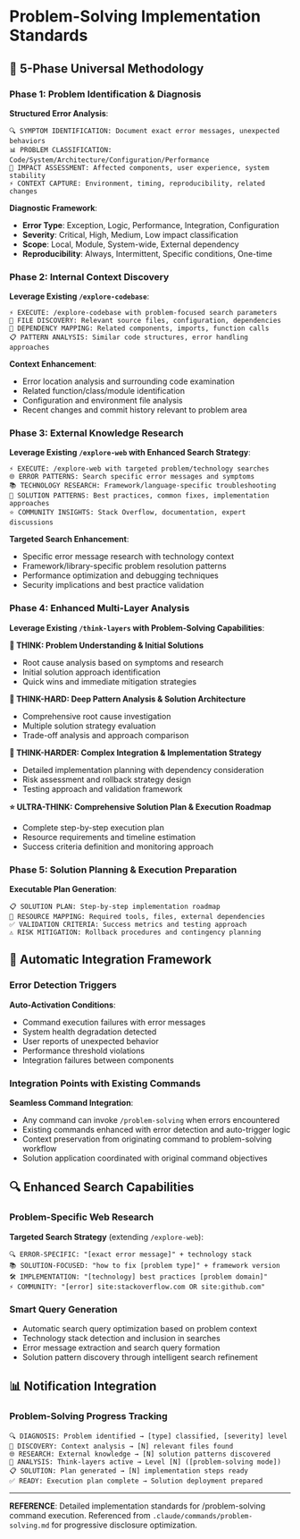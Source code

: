 # Problem-Solving Implementation Standards

## 🔧 5-Phase Universal Methodology

### Phase 1: Problem Identification & Diagnosis
**Structured Error Analysis**:
```
🔍 SYMPTOM IDENTIFICATION: Document exact error messages, unexpected behaviors
📊 PROBLEM CLASSIFICATION: Code/System/Architecture/Configuration/Performance
🎯 IMPACT ASSESSMENT: Affected components, user experience, system stability
⚡ CONTEXT CAPTURE: Environment, timing, reproducibility, related changes
```

**Diagnostic Framework**:
- **Error Type**: Exception, Logic, Performance, Integration, Configuration
- **Severity**: Critical, High, Medium, Low impact classification
- **Scope**: Local, Module, System-wide, External dependency
- **Reproducibility**: Always, Intermittent, Specific conditions, One-time

### Phase 2: Internal Context Discovery
**Leverage Existing `/explore-codebase`**:
```
⚡ EXECUTE: /explore-codebase with problem-focused search parameters
📁 FILE DISCOVERY: Relevant source files, configuration, dependencies
🔗 DEPENDENCY MAPPING: Related components, imports, function calls
📋 PATTERN ANALYSIS: Similar code structures, error handling approaches
```

**Context Enhancement**:
- Error location analysis and surrounding code examination
- Related function/class/module identification
- Configuration and environment file analysis
- Recent changes and commit history relevant to problem area

### Phase 3: External Knowledge Research
**Leverage Existing `/explore-web` with Enhanced Search Strategy**:
```
⚡ EXECUTE: /explore-web with targeted problem/technology searches
🌐 ERROR PATTERNS: Search specific error messages and symptoms
📚 TECHNOLOGY RESEARCH: Framework/language-specific troubleshooting
🔧 SOLUTION PATTERNS: Best practices, common fixes, implementation approaches
⭐ COMMUNITY INSIGHTS: Stack Overflow, documentation, expert discussions
```

**Targeted Search Enhancement**:
- Specific error message research with technology context
- Framework/library-specific problem resolution patterns
- Performance optimization and debugging techniques
- Security implications and best practice validation

### Phase 4: Enhanced Multi-Layer Analysis
**Leverage Existing `/think-layers` with Problem-Solving Capabilities**:

**🧠 THINK: Problem Understanding & Initial Solutions**
- Root cause analysis based on symptoms and research
- Initial solution approach identification
- Quick wins and immediate mitigation strategies

**💪 THINK-HARD: Deep Pattern Analysis & Solution Architecture** 
- Comprehensive root cause investigation
- Multiple solution strategy evaluation
- Trade-off analysis and approach comparison

**🚀 THINK-HARDER: Complex Integration & Implementation Strategy**
- Detailed implementation planning with dependency consideration
- Risk assessment and rollback strategy design
- Testing approach and validation framework

**⭐ ULTRA-THINK: Comprehensive Solution Plan & Execution Roadmap**
- Complete step-by-step execution plan
- Resource requirements and timeline estimation
- Success criteria definition and monitoring approach

### Phase 5: Solution Planning & Execution Preparation
**Executable Plan Generation**:
```
📋 SOLUTION PLAN: Step-by-step implementation roadmap
🔧 RESOURCE MAPPING: Required tools, files, external dependencies
✅ VALIDATION CRITERIA: Success metrics and testing approach
⚠️ RISK MITIGATION: Rollback procedures and contingency planning
```

## 🤖 Automatic Integration Framework

### Error Detection Triggers
**Auto-Activation Conditions**:
- Command execution failures with error messages
- System health degradation detected
- User reports of unexpected behavior
- Performance threshold violations
- Integration failures between components

### Integration Points with Existing Commands
**Seamless Command Integration**:
- Any command can invoke `/problem-solving` when errors encountered
- Existing commands enhanced with error detection and auto-trigger logic
- Context preservation from originating command to problem-solving workflow
- Solution application coordinated with original command objectives

## 🔍 Enhanced Search Capabilities

### Problem-Specific Web Research
**Targeted Search Strategy** (extending `/explore-web`):
```
🔍 ERROR-SPECIFIC: "[exact error message]" + technology stack
📚 SOLUTION-FOCUSED: "how to fix [problem type]" + framework version
🛠️ IMPLEMENTATION: "[technology] best practices [problem domain]" 
⚡ COMMUNITY: "[error] site:stackoverflow.com OR site:github.com"
```

### Smart Query Generation
- Automatic search query optimization based on problem context
- Technology stack detection and inclusion in searches
- Error message extraction and search query formation
- Solution pattern discovery through intelligent search refinement

## 📊 Notification Integration

### Problem-Solving Progress Tracking
```
🔍 DIAGNOSIS: Problem identified → [type] classified, [severity] level
📁 DISCOVERY: Context analysis → [N] relevant files found
🌐 RESEARCH: External knowledge → [N] solution patterns discovered  
🧠 ANALYSIS: Think-layers active → Level [N] ([problem-solving mode])
📋 SOLUTION: Plan generated → [N] implementation steps ready
✅ READY: Execution plan complete → Solution deployment prepared
```

---

**REFERENCE**: Detailed implementation standards for /problem-solving command execution. Referenced from `.claude/commands/problem-solving.md` for progressive disclosure optimization.